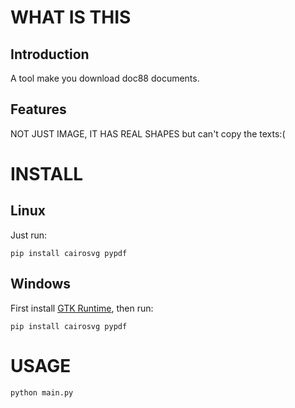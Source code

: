 # WHAT IS THIS
## Introduction
A tool make you download doc88 documents.
## Features
NOT JUST IMAGE, IT HAS REAL SHAPES
but can't copy the texts:(

# INSTALL
## Linux
Just run:
```
pip install cairosvg pypdf
```
## Windows
First install [GTK Runtime](https://github.com/tschoonj/GTK-for-Windows-Runtime-Environment-Installer/releases), then run:
```
pip install cairosvg pypdf
```

# USAGE
```
python main.py
```
